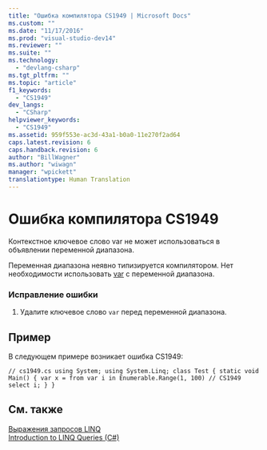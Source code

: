 ```yaml
---
title: "Ошибка компилятора CS1949 | Microsoft Docs"
ms.custom: ""
ms.date: "11/17/2016"
ms.prod: "visual-studio-dev14"
ms.reviewer: ""
ms.suite: ""
ms.technology: 
  - "devlang-csharp"
ms.tgt_pltfrm: ""
ms.topic: "article"
f1_keywords: 
  - "CS1949"
dev_langs: 
  - "CSharp"
helpviewer_keywords: 
  - "CS1949"
ms.assetid: 959f553e-ac3d-43a1-b0a0-11e270f2ad64
caps.latest.revision: 6
caps.handback.revision: 6
author: "BillWagner"
ms.author: "wiwagn"
manager: "wpickett"
translationtype: Human Translation
---
```

# Ошибка компилятора CS1949
Контекстное ключевое слово var не может использоваться в объявлении переменной диапазона.  
  
 Переменная диапазона неявно типизируется компилятором. Нет необходимости использовать [var](../../csharp/language-reference/keywords/var.md) с переменной диапазона.  
  
### Исправление ошибки  
  
1.  Удалите ключевое слово `var`  перед переменной диапазона.  
  
## Пример  
 В следующем примере возникает ошибка CS1949:  
  
```  
// cs1949.cs using System; using System.Linq; class Test { static void Main() { var x = from var i in Enumerable.Range(1, 100) // CS1949 select i; } }  
```  
  
## См. также  
 [Выражения запросов LINQ](../../csharp/programming-guide/linq-query-expressions/index.md)   
 [Introduction to LINQ Queries \(C\#\)](../../csharp/programming-guide/concepts/linq/introduction-to-linq-queries.md)
